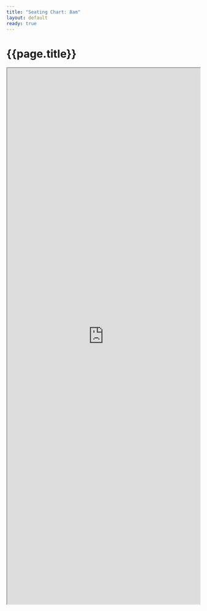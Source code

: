 ```yaml
---
title: "Seating Chart: 8am"
layout: default
ready: true
---
```


# {{page.title}}

<style>
iframe { width: 100%; height: 1400px; overflow: scroll; }  
</style>


<iframe src="https://docs.google.com/spreadsheets/d/e/2PACX-1vTfwOegV2sj4o1vnkDgN0UREDQrLUM2Z3qlGrEjaevlDMov_i1xlJ8pzpob0wh9oH8SHXFSEncxvnQl/pubhtml?gid=1707863872&amp;single=true&amp;widget=true&amp;headers=false"></iframe>
